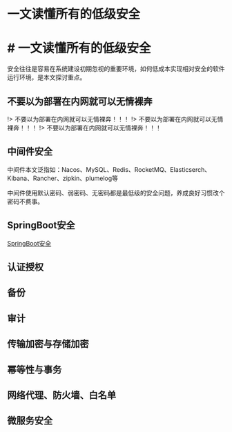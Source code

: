 # 一文读懂所有的低级安全
# # 一文读懂所有的低级安全
安全往往是容易在系统建设初期忽视的重要环境，如何低成本实现相对安全的软件运行环境，是本文探讨重点。

## 不要以为部署在内网就可以无情裸奔
!> 不要以为部署在内网就可以无情裸奔！！！
!> 不要以为部署在内网就可以无情裸奔！！！
!> 不要以为部署在内网就可以无情裸奔！！！

## 中间件安全
中间件本文泛指如：Nacos、MySQL、Redis、RocketMQ、Elasticserch、Kibana、Rancher、zipkin、plumelog等

中间件使用默认密码、弱密码、无密码都是最低级的安全问题，养成良好习惯改个密码不费事。

## SpringBoot安全
[SpringBoot安全](https://www.istt.org.cn/NewsDetail/2422429.html)

## 认证授权

## 备份
## 审计
## 传输加密与存储加密
## 幂等性与事务
## 网络代理、防火墙、白名单
## 微服务安全